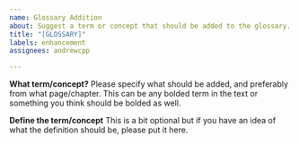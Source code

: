 ```yaml
---
name: Glossary Addition
about: Suggest a term or concept that should be added to the glossary.
title: "[GLOSSARY]"
labels: enhancement
assignees: andrewcpp

---
```


**What term/concept?**
Please specify what should be added, and preferably from what page/chapter. This can be any bolded term in the text or something you think should be bolded as well.

**Define the term/concept**
This is a bit optional but if you have an idea of what the definition should be, please put it here.
